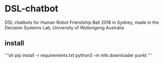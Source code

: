 # DSL-chatbot
DSL chatbots for Human Robot Friendship Ball 2018 in Sydney, made in the Decision Systems Lab, University of Wollongong Australia


## install
'''sh
pip install -r requirements.txt
python3 -m nltk.downloader punkt
'''
